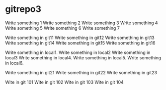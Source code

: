 # gitrepo3
Write something 1
Write something 2
Write something 3
Write something 4
Write something 5
Write something 6
Write something 7

Write something in git11
Write something in git12
Write something in git13
Write something in git14
Write something in git15
Write something in git16

Write something in local1.
Write something in local2
Write something in local3
Write something in local4.
Write something in local5.
Write something in local6.

Write something in git21
Write something in git22
Write something in git23

Wite in git 101
Wite in git 102
Wite in git 103
Wite in git 104
